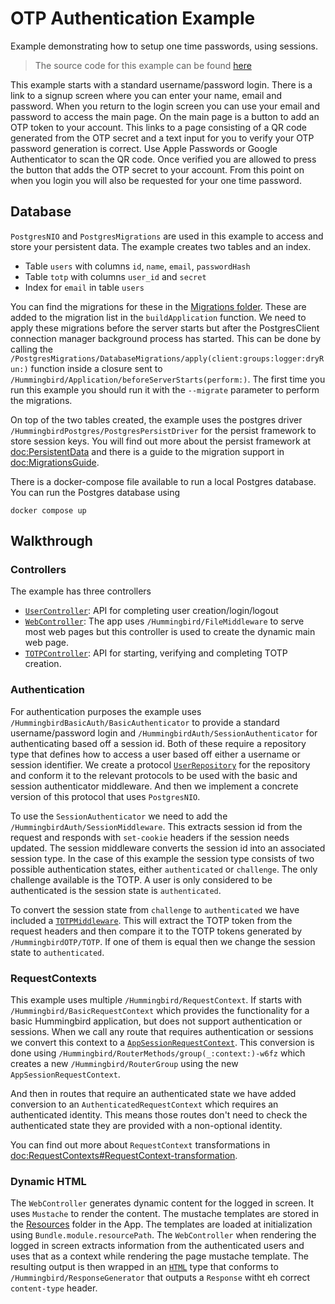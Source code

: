 # OTP Authentication Example

Example demonstrating how to setup one time passwords, using sessions. 

> The source code for this example can be found [here](https://github.com/hummingbird-project/hummingbird-examples/tree/main/auth-otp)

This example starts with a standard username/password login. There is a link to a signup screen where you can enter your name, email and password. When you return to the login screen you can use your email and password to access the main page. On the main page is a button to add an OTP token to your account. This links to a page consisting of a QR code generated from the OTP secret and a text input for you to verify your OTP password generation is correct. Use Apple Passwords or Google Authenticator to scan the QR code. Once verified you are allowed to press the button that adds the OTP secret to your account. From this point on when you login you will also be requested for your one time password.

## Database

`PostgresNIO` and ``PostgresMigrations`` are used in this example to access and store your persistent data. The example creates two tables and an index.
- Table `users` with columns `id`, `name`, `email`, `passwordHash` 
- Table `totp` with columns `user_id` and `secret`
- Index for `email` in table `users`

You can find the migrations for these in the [Migrations folder](https://github.com/hummingbird-project/hummingbird-examples/tree/main/auth-otp/Sources/App/Migrations). These are added to the migration list in the `buildApplication` function. We need to apply these migrations before the server starts but after the PostgresClient connection manager background process has started. This can be done by calling the ``/PostgresMigrations/DatabaseMigrations/apply(client:groups:logger:dryRun:)`` function inside a closure sent to ``/Hummingbird/Application/beforeServerStarts(perform:)``. The first time you run this example you should run it with the `--migrate` parameter to perform the migrations.

On top of the two tables created, the example uses the postgres driver ``/HummingbirdPostgres/PostgresPersistDriver`` for the persist framework to store session keys. You will find out more about the persist framework at <doc:PersistentData> and there is a guide to the migration support in <doc:MigrationsGuide>.

There is a docker-compose file available to run a local Postgres database. You can run the Postgres database using

```
docker compose up
```

## Walkthrough

### Controllers

The example has three controllers
- [`UserController`](https://github.com/hummingbird-project/hummingbird-examples/tree/main/auth-otp/Sources/App/Controllers/UserController.swift): API for completing user creation/login/logout
- [`WebController`](https://github.com/hummingbird-project/hummingbird-examples/tree/main/auth-otp/Sources/App/Controllers/WebController.swift): The app uses ``/Hummingbird/FileMiddleware`` to serve most web pages but this controller is used to create the dynamic main web page.
- [`TOTPController`](https://github.com/hummingbird-project/hummingbird-examples/tree/main/auth-otp/Sources/App/Controllers/TOTPController.swift): API for starting, verifying and completing TOTP creation.

### Authentication

For authentication purposes the example uses ``/HummingbirdBasicAuth/BasicAuthenticator`` to provide a standard username/password login and ``/HummingbirdAuth/SessionAuthenticator`` for authenticating based off a session id. Both of these require a repository type that defines how to access a user based off either a username or session identifier. We create a protocol [`UserRepository`](https://github.com/hummingbird-project/hummingbird-examples/tree/main/auth-otp/Sources/App/Repositories/UserRepository.swift) for the repository and conform it to the relevant protocols to be used with the basic and session authenticator middleware. And then we implement a concrete version of this protocol that uses `PostgresNIO`.

To use the `SessionAuthenticator` we need to add the ``/HummingbirdAuth/SessionMiddleware``. This extracts session id from the request and responds with `set-cookie` headers if the session needs updated. The session middleware converts the session id into an associated session type. In the case of this example the session type consists of two possible authentication states, either `authenticated` or `challenge`. The only challenge available is the TOTP. A user is only considered to be authenticated is the session state is `authenticated`.

To convert the session state from `challenge` to `authenticated` we have included a [`TOTPMiddleware`](https://github.com/hummingbird-project/hummingbird-examples/tree/main/auth-otp/Sources/App/Middleware/TOTPMiddleware.swift). This will extract the TOTP token from the request headers and then compare it to the TOTP tokens generated by ``/HummingbirdOTP/TOTP``. If one of them is equal then we change the session state to `authenticated`.

### RequestContexts

This example uses multiple ``/Hummingbird/RequestContext``. If starts with ``/Hummingbird/BasicRequestContext`` which provides the functionality for a basic Hummingbird application, but does not support authentication or sessions. When we call any route that requires authentication or sessions we convert this context to a [`AppSessionRequestContext`](https://github.com/hummingbird-project/hummingbird-examples/tree/main/auth-otp/Sources/App/RequestContext.swift). This conversion is done using ``/Hummingbird/RouterMethods/group(_:context:)-w6fz`` which creates a new ``/Hummingbird/RouterGroup`` using the new `AppSessionRequestContext`.

And then in routes that require an authenticated state we have added conversion to an `AuthenticatedRequestContext` which requires an authenticated identity. This means those routes don't need to check the authenticated state they are provided with a non-optional identity.

You can find out more about `RequestContext` transformations in <doc:RequestContexts#RequestContext-transformation>.

### Dynamic HTML

The `WebController` generates dynamic content for the logged in screen. It uses ``Mustache`` to render the content. The mustache templates are stored in the [Resources](https://github.com/hummingbird-project/hummingbird-examples/tree/main/auth-otp/Sources/App/Resources) folder in the App. The templates are loaded at initialization using `Bundle.module.resourcePath`. The `WebController` when rendering the logged in screen extracts information from the authenticated users and uses that as a context while rendering the page mustache template. The resulting output is then wrapped in an [`HTML`](https://github.com/hummingbird-project/hummingbird-examples/tree/main/auth-otp/Sources/App/Extensions/html.swift) type that conforms to ``/Hummingbird/ResponseGenerator`` that outputs a `Response` witht eh correct `content-type` header.